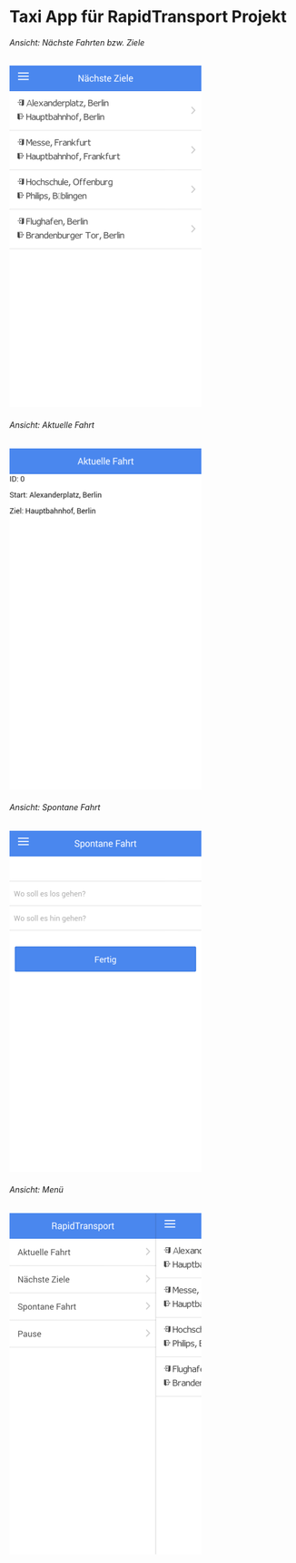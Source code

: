 # Taxi App für RapidTransport Projekt

###### Ansicht: Nächste Fahrten bzw. Ziele

![Alt text](/screens/next_rides.png?raw=true "Nächste Fahrten")

###### Ansicht: Aktuelle Fahrt

![Alt text](/screens/current_ride.png?raw=true "Aktuelle Fahrt")

###### Ansicht: Spontane Fahrt

![Alt text](/screens/new_ride.png?raw=true "Spontane Fahrt")

###### Ansicht: Menü

![Alt text](/screens/side_menu.png?raw=true "Menü")
